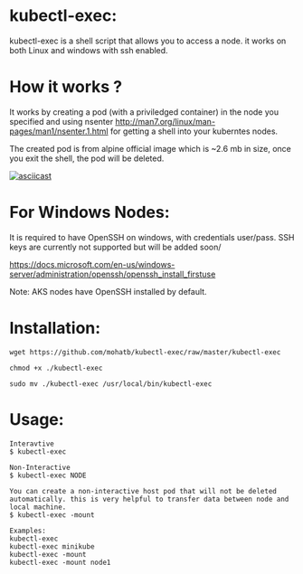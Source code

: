 # kubectl-exec:
kubectl-exec is a shell script that allows you to access a node. it works on both Linux and windows with ssh enabled.

# How it works ?

It works by creating a pod (with a priviledged container) in the node you specified and using nsenter http://man7.org/linux/man-pages/man1/nsenter.1.html for getting a shell into your kuberntes nodes.

The created pod is from alpine official image which is ~2.6 mb in size, once you exit the shell, the pod will be deleted.

[![asciicast](https://asciinema.org/a/AtiTZTs319wNFa8yYYMFbcSSd.svg)](https://asciinema.org/a/AtiTZTs319wNFa8yYYMFbcSSd)

# For Windows Nodes:

It is required to have OpenSSH on windows, with credentials user/pass. SSH keys are currently not supported but will be added soon/

https://docs.microsoft.com/en-us/windows-server/administration/openssh/openssh_install_firstuse

Note: AKS nodes have OpenSSH installed by default.


# Installation:
```
wget https://github.com/mohatb/kubectl-exec/raw/master/kubectl-exec

chmod +x ./kubectl-exec

sudo mv ./kubectl-exec /usr/local/bin/kubectl-exec
```

# Usage:
```
Interavtive
$ kubectl-exec
 
Non-Interactive
$ kubectl-exec NODE
 
You can create a non-interactive host pod that will not be deleted automatically. this is very helpful to transfer data between node and local machine.
$ kubectl-exec -mount
 
Examples:
kubectl-exec
kubectl-exec minikube
kubectl-exec -mount
kubectl-exec -mount node1
```
